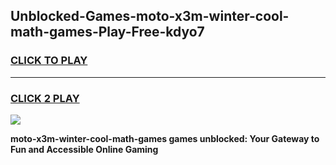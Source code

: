 
## Unblocked-Games-moto-x3m-winter-cool-math-games-Play-Free-kdyo7
<h3>
<a href="https://premium76.site?title=moto-x3m-winter-cool-math-games&ref=10A">CLICK TO PLAY</a></h3>
<hr>

<h3>
<a href="https://premium76.site?title=moto-x3m-winter-cool-math-games&ref=10A">CLICK 2 PLAY</a>
  
</h3>

<a href="https://premium76.site?title=moto-x3m-winter-cool-math-games&ref=10A"><img src="https://clearcache.store/games.png"></a>


**moto-x3m-winter-cool-math-games games unblocked: Your Gateway to Fun and Accessible Online Gaming**
